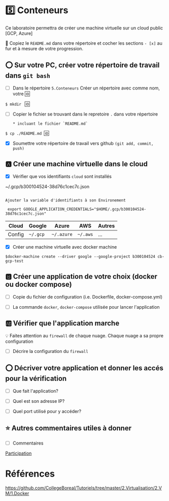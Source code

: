 # :five: Conteneurs

Ce laboratoire permettra de créer une machine virtuelle sur un cloud public [GCP, Azure]

:closed_book: Copiez le `README.md` dans votre répertoire et cocher les sections `- [x]` au fur et à mesure de votre progression.

## :o: Sur votre PC, créer votre répertoire de travail dans `git bash`

- [ ] Dans le répertoire `5.Conteneurs` Créer un répertoire avec comme nom, votre :id:

`$ mkdir ` :id:

- [ ] Copier le fichier se trouvant dans le repretoire `.` dans votre répertoire

      * incluant le fichier `README.md` 


`$ cp ./README.md `:id:` `

- [x] Soumettre votre répertoire de travail vers github `(git add, commit, push)` 

## :a: Créer une machine virtuelle dans le cloud

- [x] Vérifier que vos identifiants `cloud` sont installés

 ~/.gcp/b300104524-38d76c1cec7c.json
```

Ajouter la variable d'identifiants à son Environement

 export GOOGLE_APPLICATION_CREDENTIALS="$HOME/.gcp/b300104524-38d76c1cec7c.json"
```

| Cloud  |  Google  | Azure       | AWS      |  Autres |
|--------|----------|-------------|----------|---------|
| Config | `~/.gcp` | `~/.azure`  | `~/.aws` |  ...    |

- [x] Créer une machine virtuelle avec docker machine


```
$docker-machine create --driver google --google-project b300104524 cb-gcp-test
```

## :b: Créer une application de votre choix (docker ou docker compose)

- [ ] Copie du fichier de configuration (i.e. Dockerfile, docker-compose.yml)

- [ ] La commande `docker`, `docker-compose` utilisée pour lancer l'application

## :ab: Vérifier que l'application marche

:bulb: Faites attention au `firewall` de chaque nuage. Chaque nuage a sa propre configuration

- [ ] Décrire la configuration du `firewall`

## :o: Décriver votre application et donner les accés pour la vérification 

- [ ] Que fait l'application?

- [ ] Quel est son adresse IP?

- [ ] Quel port utilisé pour y accéder?

## :star: Autres commentaires utiles à donner

- [ ] Commentaires

[Participation](Participation.md)

# Références

https://github.com/CollegeBoreal/Tutoriels/tree/master/2.Virtualisation/2.VM/1.Docker
